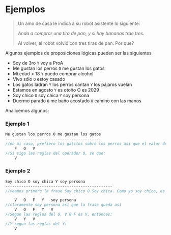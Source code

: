 # Ejemplos

> Un amo de casa le indica a su robot asistente lo siguiente:
>
> _Anda a comprar una tira de pan, y si hay bananas trae tres._
>
> Al volver, el robot volvió con tres tiras de pan. Por que?


Algunos ejemplos de proposiciones lógicas pueden ser las siguientes

* Soy de 3ro ```Y``` voy a ProA
* Me gustan los perros ```O``` me gustan los gatos
* Mi edad < 18 ```Y``` puedo comprar alcohol
* Vivo sólo ```O``` estoy casado
* Los gatos ladran ```Y``` los perros cantan ```Y``` los pájaros vuelan
* Estamos en agosto ```Y``` es otoño O es 2029
* Soy chico ```O``` soy chica ```Y``` soy persona
* Duermo parado ```O``` me baño acostado ```O``` camino con las manos

Analicemos algunos:

### Ejemplo 1
```js
Me gustan los perros O me gustan los gatos
------------------------------------------
//en mi caso, prefiero los gatitos sobre los perros asi que el valor de verdad de esta frase es
    F   O   V   
//Si sigo las reglas del operador O, se que:
    V
```

### Ejemplo 2
```js
Soy chico O soy chica Y soy persona 
-----------------------------------------------
//veamos primero la frase Soy chico O Soy chica. Como yo soy chico, es verdadero solo esta parte

    V   O   F   Y   soy persona
//claramente soy persona asi que la frase queda así
    V   O   F   Y   V
//Segun las reglas del O, V O F es V, entonces:
    V   Y   V
//Y segun las reglas del Y:
    V
```
